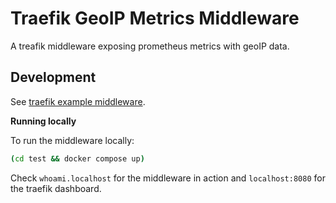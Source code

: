 # Traefik GeoIP Metrics Middleware

A treafik middleware exposing prometheus metrics with geoIP data.

## Development

See [traefik example middleware](https://github.com/traefik/plugindemo).

**Running locally**

To run the middleware locally:

```bash
(cd test && docker compose up)
```

Check `whoami.localhost` for the middleware in action and `localhost:8080` for the traefik dashboard.
